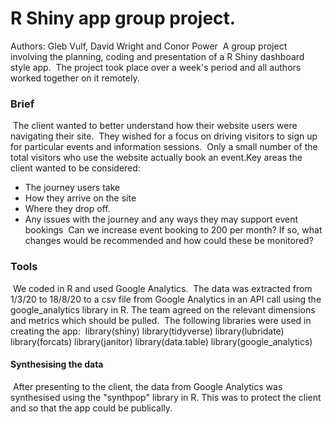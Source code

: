 # R Shiny app group project.

Authors: Gleb Vulf, David Wright and Conor Power
​
A group project involving the planning, coding and presentation of a R Shiny dashboard style app.
​
The project took place over a week's period and all authors worked together on it remotely.
​
### Brief
​
The client wanted to better understand how their website users were navigating their site.
​
They wished for a focus on driving visitors to sign up for particular events and information sessions.
​
Only a small number of the total visitors who use the website actually book an event.
​
Key areas the client wanted to be considered:
​
* The journey users take
* How they arrive on the site
* Where they drop off.
* Any issues with the journey and any ways they may support event bookings
​
Can we increase event booking to 200 per month? If so, what changes would be recommended and how could these be monitored?
​
### Tools
​
We coded in R and used Google Analytics.
​
The data was extracted from 1/3/20 to 18/8/20 to a csv file from Google Analytics in an API call using the google_analytics library in R. The team agreed on the relevant dimensions and metrics which should be pulled.
​
The following libraries were used in creating the app:
​
library(shiny)
library(tidyverse)
library(lubridate)
library(forcats)
library(janitor)
library(data.table)
library(google_analytics)
​
#### Synthesising the data
​
After presenting to the client, the data from Google Analytics was synthesised using the "synthpop" library in R. This was to protect the client and so that the app could be publically.
